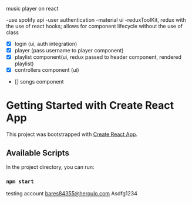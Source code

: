 music player on react

-use spotify api
-user authentication
-material ui
-reduxToolKit, redux with the use of react hooks; allows for component lifecycle without the use of class

- [X] login (ui, auth integration)
- [X] player (pass username to player component)
- [x] playlist component(ui, redux passed to header component, rendered playlist)
- [x] controllers component (ui)
- [] songs component



# Getting Started with Create React App

This project was bootstrapped with [Create React App](https://github.com/facebook/create-react-app).

## Available Scripts

In the project directory, you can run:

### `npm start`

testing account
bares84355@heroulo.com
Asdfg1234
